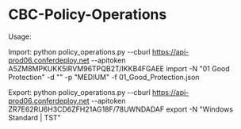 # CBC-Policy-Operations

Usage:

Import:
python policy_operations.py --cburl https://api-prod06.conferdeploy.net --apitoken A5ZM8MPKUKK5IRVM96TPQB2T/IKKB4FGAEE import -N "01 Good Protection" -d "" -p "MEDIUM" -f 01_Good_Protection.json

Export:
python policy_operations.py --cburl https://api-prod06.conferdeploy.net --apitoken ZR7E62RU6H3CD6ZFH21AG18F/78UWNDADAF export -N "Windows Standard | TST"